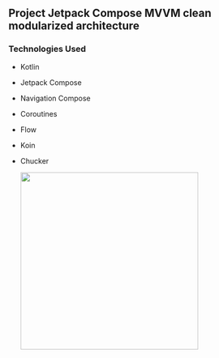 ## Project Jetpack Compose MVVM clean modularized architecture 

### Technologies Used
- Kotlin
- Jetpack Compose
- Navigation Compose
- Coroutines
- Flow
- Koin
- Chucker

  <img src="https://github.com/user-attachments/assets/8a802d94-3f31-496c-832c-743c3fbb5b4b" width="350">
